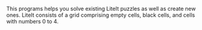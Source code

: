 This programs helps you solve existing LiteIt puzzles as well as create new
ones. LiteIt consists of a grid comprising empty cells, black cells, and cells
with numbers 0 to 4.